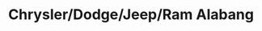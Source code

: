 ---
title: "Chrysler/Dodge/Jeep/Ram Alabang"
url: /muntinlupa/chrysler-dodge-jeep-ram-alabang/
shop: car
---